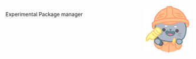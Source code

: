 <a href="https://www.flaticon.com/free-stickers/professions-and-jobs">
  <img src="./icon.png" alt="Tsuku logo." align="right" />
</a>

Experimental Package manager